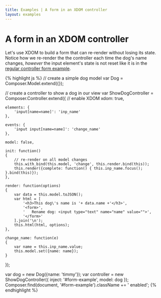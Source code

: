 ```yaml
---
title: Examples | A form in an XDOM controller
layout: examples
---
```


# A form in an XDOM controller

Let's use XDOM to build a form that can re-render without losing its state.
Notice how we re-render the the controller each time the dog's name changes,
*however* the input element's state is not reset like it is in the [regular
controller form example](/composer.js/examples/controller-form).

<div id="form-example" class="example fade"></div>

{% highlight js %}
// create a simple dog model
var Dog = Composer.Model.extend({});

// create a controller to show a dog in our view
var ShowDogController = Composer.Controller.extend({
    // enable XDOM
    xdom: true,

    elements: {
        'input[name=name]': 'inp_name'
    },

    events: {
        'input input[name=name]': 'change_name'
    },

    model: false,

    init: function()
    {
        // re-render on all model changes
        this.with_bind(this.model, 'change', this.render.bind(this));
        this.render({complete: function() { this.inp_name.focus(); }.bind(this)});
    },

    render: function(options)
    {
        var data = this.model.toJSON();
        var html = [
            '<h3>This dog\'s name is '+ data.name +'</h3>',
            '<form>',
            '   Rename dog: <input type="text" name="name" value="">',
            '</form>'
        ].join('\n');
        this.html(html, options);
    },

    change_name: function(e)
    {
        var name = this.inp_name.value;
        this.model.set({name: name});
    }
});

var dog = new Dog({name: 'timmy'});
var controller = new ShowDogController({
    inject: '#form-example',
    model: dog
});
Composer.find(document, '#form-example').className += ' enabled';
{% endhighlight %}

